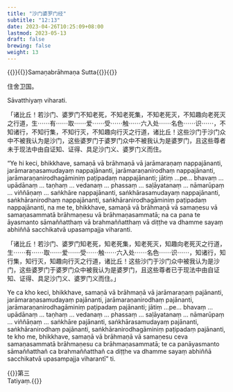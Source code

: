 ```yaml
---
title: "沙门婆罗门经"
subtitle: "12:13"
date: 2023-04-26T10:25:09+08:00
lastmod: 2023-05-13
draft: false
brewing: false
weight: 13
---
```



{{<subtitle>}}{{<suttalink src="sn12.13">}}Samaṇabrāhmaṇa Sutta{{</suttalink>}}{{</subtitle>}}

住舍卫国。

Sāvatthiyaṃ viharati.

「诸比丘！若沙门、婆罗门不知老死，不知老死集，不知老死灭，不知趣向老死灭之行道，生⋯⋯有⋯⋯取⋯⋯爱⋯⋯受⋯⋯触⋯⋯六入处⋯⋯名色⋯⋯识⋯⋯，不知诸行，不知行集，不知行灭，不知趣向行灭之行道，诸比丘！这些沙门于沙门众中不被我认为是沙门，这些婆罗门于婆罗门众中不被我认为是婆罗门，且这些尊者未于现法中由自证知、证得、具足沙门义、婆罗门义而住。

“Ye hi keci, bhikkhave, samaṇā vā brāhmaṇā vā jarāmaraṇaṃ nappajānanti, jarāmaraṇasamudayaṃ nappajānanti, jarāmaraṇanirodhaṃ nappajānanti, jarāmaraṇanirodhagāminiṃ paṭipadaṃ nappajānanti; jātiṃ …pe… bhavaṃ … upādānaṃ … taṇhaṃ … vedanaṃ … phassaṃ … saḷāyatanaṃ … nāmarūpaṃ … viññāṇaṃ … saṅkhāre nappajānanti, saṅkhārasamudayaṃ nappajānanti, saṅkhāranirodhaṃ nappajānanti, saṅkhāranirodhagāminiṃ paṭipadaṃ nappajānanti, na me te, bhikkhave, samaṇā vā brāhmaṇā vā samaṇesu vā samaṇasammatā brāhmaṇesu vā brāhmaṇasammatā; na ca pana te āyasmanto sāmaññatthaṃ vā brahmaññatthaṃ vā diṭṭhe va dhamme sayaṃ abhiññā sacchikatvā upasampajja viharanti.

「诸比丘！若沙门、婆罗门知老死，知老死集，知老死灭，知趣向老死灭之行道，生⋯⋯有⋯⋯取⋯⋯爱⋯⋯受⋯⋯触⋯⋯六入处⋯⋯名色⋯⋯识⋯⋯，知诸行，知行集，知行灭，知趣向行灭之行道，诸比丘！这些沙门于沙门众中被我认为是沙门，这些婆罗门于婆罗门众中被我认为是婆罗门，且这些尊者已于现法中由自证知、证得、具足沙门义、婆罗门义而住。」

Ye ca kho keci, bhikkhave, samaṇā vā brāhmaṇā vā jarāmaraṇaṃ pajānanti, jarāmaraṇasamudayaṃ pajānanti, jarāmaraṇanirodhaṃ pajānanti, jarāmaraṇanirodhagāminiṃ paṭipadaṃ pajānanti; jātiṃ …pe… bhavaṃ … upādānaṃ … taṇhaṃ … vedanaṃ … phassaṃ … saḷāyatanaṃ … nāmarūpaṃ … viññāṇaṃ … saṅkhāre pajānanti, saṅkhārasamudayaṃ pajānanti, saṅkhāranirodhaṃ pajānanti, saṅkhāranirodhagāminiṃ paṭipadaṃ pajānanti, te kho me, bhikkhave, samaṇā vā brāhmaṇā vā samaṇesu ceva samaṇasammatā brāhmaṇesu ca brāhmaṇasammatā; te ca panāyasmanto sāmaññatthañ ca brahmaññatthañ ca diṭṭhe va dhamme sayaṃ abhiññā sacchikatvā upasampajja viharantī” ti.


{{<eof>}}第三<br>Tatiyaṃ.{{</eof>}}